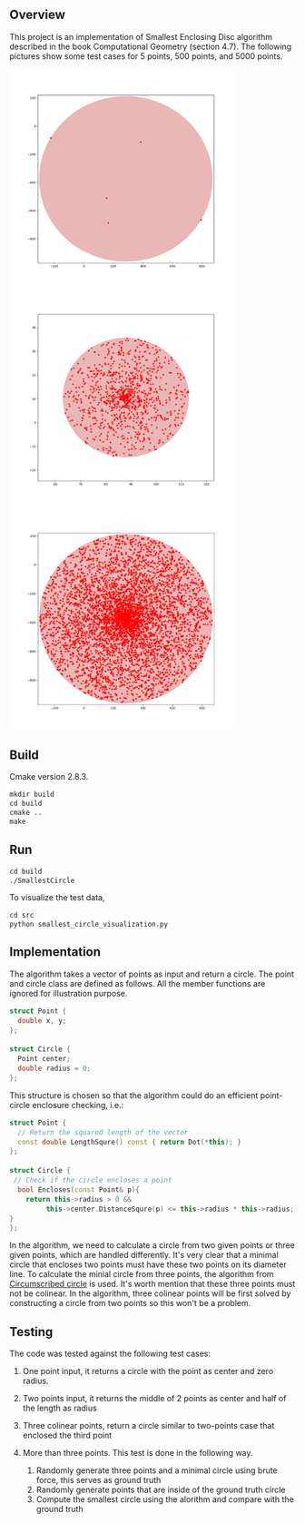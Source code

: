 ## Overview
This project is an implementation of Smallest Enclosing Disc algorithm described in the book Computational Geometry (section 4.7). The following pictures show some test cases for 5 points, 500 points, and 5000 points.

<img src="test/test_5_points.png" width="400">  <img src="test/test_500_points.png" width="400"> <img src="test/test_5000_points.png" width="400"> 

## Build
Cmake version 2.8.3.
```
mkdir build
cd build
cmake ..
make
```
## Run
```
cd build
./SmallestCircle
```
To visualize the test data,
```
cd src
python smallest_circle_visualization.py
```

## Implementation
The algorithm takes a vector of points as input and return a circle. The point and circle class are defined as follows. All the member functions are ignored for illustration purpose.

```cpp
struct Point {
  double x, y;
};

struct Circle {
  Point center;
  double radius = 0;
};
```

This structure is chosen so that the algorithm could do an efficient point-circle enclosure checking, i.e.:
```cpp
struct Point {
  // Return the squared length of the vector
  const double LengthSqure() const { return Dot(*this); }
};

struct Circle {
 // Check if the circle encloses a point
  bool Encloses(const Point& p){
    return this->radius > 0 &&
         this->center.DistanceSqure(p) <= this->radius * this->radius;
}
};
```

In the algorithm, we need to calculate a circle from two given points or three given points, which are handled differently. It's very clear that a minimal circle that encloses two points must have these two points on its diameter line. To calculate the minial circle from three points, the algorithm from [Circumscribed circle](https://en.wikipedia.org/wiki/Circumscribed_circle) is used. It's worth mention that these three points must not be colinear. In the algorithm, three colinear points will be first solved by constructing a circle from two points so this won't be a problem.

## Testing
The code was tested against the following test cases:
1. One point input, it returns a circle with the point as center and zero radius.
1. Two points input, it returns the middle of 2 points as center and half of the length as radius
1. Three colinear points, return a circle similar to two-points case that enclosed the third point
1. More than three points. This test is done in the following way.

    1. Randomly generate three points and a minimal circle using brute force, this serves as ground truth
    1. Randomly generate points that are inside of the ground truth circle
    1. Compute the smallest circle using the alorithm and compare with the ground truth
    
